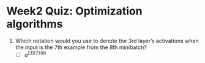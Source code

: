 # Week2 Quiz: Optimization algorithms

1. Which notation would you use to denote the 3rd layer’s activations when the input is the 7th example from the 8th minibatch?
   - [ ] $a^{[3]\{7\}(8)}$
